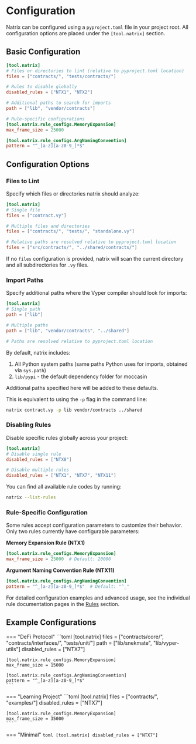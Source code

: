 # Configuration

Natrix can be configured using a `pyproject.toml` file in your project root. All configuration options are placed under the `[tool.natrix]` section.

## Basic Configuration

```toml
[tool.natrix]
# Files or directories to lint (relative to pyproject.toml location)
files = ["contracts/", "tests/contracts/"]

# Rules to disable globally
disabled_rules = ["NTX1", "NTX2"]

# Additional paths to search for imports
path = ["lib", "vendor/contracts"]

# Rule-specific configurations
[tool.natrix.rule_configs.MemoryExpansion]
max_frame_size = 25000

[tool.natrix.rule_configs.ArgNamingConvention]
pattern = "^_[a-z][a-z0-9_]*$"
```

## Configuration Options

### Files to Lint

Specify which files or directories natrix should analyze:

```toml
[tool.natrix]
# Single file
files = ["contract.vy"]

# Multiple files and directories
files = ["contracts/", "tests/", "standalone.vy"]

# Relative paths are resolved relative to pyproject.toml location
files = ["src/contracts/", "../shared/contracts/"]
```

If no `files` configuration is provided, natrix will scan the current directory and all subdirectories for `.vy` files.

### Import Paths

Specify additional paths where the Vyper compiler should look for imports:

```toml
[tool.natrix]
# Single path
path = ["lib"]

# Multiple paths
path = ["lib", "vendor/contracts", "../shared"]

# Paths are resolved relative to pyproject.toml location
```

By default, natrix includes:
1. All Python system paths (same paths Python uses for imports, obtained via `sys.path`)
2. `lib/pypi` - the default dependency folder for moccasin

Additional paths specified here will be added to these defaults.

This is equivalent to using the `-p` flag in the command line:
```bash
natrix contract.vy -p lib vendor/contracts ../shared
```

### Disabling Rules

Disable specific rules globally across your project:

```toml
[tool.natrix]
# Disable single rule
disabled_rules = ["NTX8"]

# Disable multiple rules
disabled_rules = ["NTX1", "NTX7", "NTX11"]
```

You can find all available rule codes by running:
```bash
natrix --list-rules
```

### Rule-Specific Configuration

Some rules accept configuration parameters to customize their behavior. Only two rules currently have configurable parameters:

**Memory Expansion Rule (NTX1)**
```toml
[tool.natrix.rule_configs.MemoryExpansion]
max_frame_size = 25000  # Default: 20000
```

**Argument Naming Convention Rule (NTX11)**
```toml
[tool.natrix.rule_configs.ArgNamingConvention]
pattern = "^_[a-z][a-z0-9_]*$"  # Default: "^_"
```

For detailed configuration examples and advanced usage, see the individual rule documentation pages in the [Rules](./rules/index.md) section.

## Example Configurations

=== "DeFi Protocol"
    ```toml
    [tool.natrix]
    files = ["contracts/core/", "contracts/interfaces/", "tests/unit/"]
    path = ["lib/snekmate", "lib/vyper-utils"]
    disabled_rules = ["NTX7"]

    [tool.natrix.rule_configs.MemoryExpansion]
    max_frame_size = 15000

    [tool.natrix.rule_configs.ArgNamingConvention]
    pattern = "^_[a-z][a-z0-9_]*$"
    ```

=== "Learning Project"
    ```toml
    [tool.natrix]
    files = ["contracts/", "examples/"]
    disabled_rules = ["NTX7"]

    [tool.natrix.rule_configs.MemoryExpansion]
    max_frame_size = 35000
    ```

=== "Minimal"
    ```toml
    [tool.natrix]
    disabled_rules = ["NTX7"]
    ```
